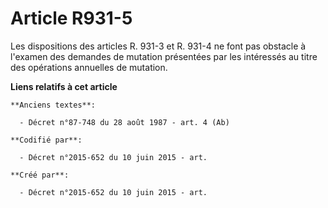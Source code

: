 # Article R931-5

Les dispositions des articles R. 931-3 et R. 931-4 ne font pas obstacle à l'examen des demandes de mutation présentées par
les intéressés au titre des opérations annuelles de mutation.

**Liens relatifs à cet article**

	**Anciens textes**:

	  - Décret n°87-748 du 28 août 1987 - art. 4 (Ab)

	**Codifié par**:

	  - Décret n°2015-652 du 10 juin 2015 - art.

	**Créé par**:

	  - Décret n°2015-652 du 10 juin 2015 - art.
